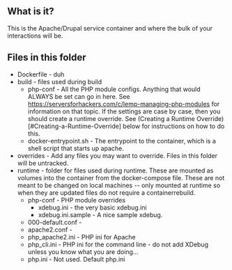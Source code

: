 ## What is it?
This is the Apache/Drupal service container and where the bulk of your interactions will be.

## Files in this folder
* Dockerfile - duh
* build - files used during build
  * php-conf - All the PHP module configs. Anything that would ALWAYS be set can go in here.  See https://serversforhackers.com/c/lemp-managing-php-modules for information on that topic. If the settings are case by case, then you should create a runtime override. See (Creating a Runtime Override)[#Creating-a-Runtime-Override] below for instructions on how to do this.
  * docker-entrypoint.sh - The entrypoint to the container, which is a shell script that starts up apache.
* overrides - Add any files you may want to override. Files in this folder will be untracked.
* runtime - folder for files used during runtime. These are mounted as volumes into the container from the docker-compose file. These are not meant to be changed on local machines -- only mounted at runtime so when they are updated files do not require a containerrebuild.
  * php-conf - PHP module overrides
    * xdebug.ini - the very basic xdebug.ini
    * xdebug.ini.sample - A nice sample xdebug.
  * 000-default.conf - 
  * apache2.conf - 
  * php_apache2.ini - PHP ini for Apache
  * php_cli.ini - PHP ini for the command line - do not add XDebug unless you know what you are doing...
  * php.ini - Not used. Default php.ini
